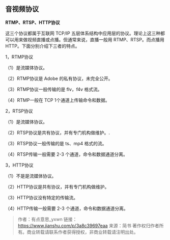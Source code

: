 ## 音视频协议
**RTMP、RTSP、HTTP协议**

这三个协议都属于互联网 TCP/IP 五层体系结构中应用层的协议。理论上这三种都可以用来做视频直播或点播。但通常来说，直播一般用 RTMP、RTSP。而点播用 HTTP。下面分别介绍下三者的特点。

1，RTMP协议

（1）是流媒体协议。

（2）RTMP协议是 Adobe 的私有协议，未完全公开。

（3）RTMP协议一般传输的是 flv，f4v 格式流。

（4）RTMP一般在 TCP 1个通道上传输命令和数据。

2，RTSP协议

（1）是流媒体协议。

（2）RTSP协议是共有协议，并有专门机构做维护。.

（3）RTSP协议一般传输的是 ts、mp4 格式的流。

（4）RTSP传输一般需要 2-3 个通道，命令和数据通道分离。

3，HTTP协议

（1）不是是流媒体协议。

（2）HTTP协议是共有协议，并有专门机构做维护。

（3）HTTP协议没有特定的传输流。

（4）HTTP传输一般需要 2-3 个通道，命令和数据通道分离。

>作者：有点意思_yxwn
链接：https://www.jianshu.com/p/3a8c39697eaa
来源：简书
著作权归作者所有。商业转载请联系作者获得授权，非商业转载请注明出处。